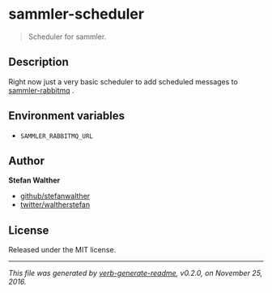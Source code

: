# sammler-scheduler

> Scheduler for sammler.

## Description

Right now just a very basic scheduler to add scheduled messages to [sammler-rabbitmq](https://github.com/sammler/sammler-rabbitmq) .

## Environment variables

* `SAMMLER_RABBITMQ_URL`

## Author

**Stefan Walther**

* [github/stefanwalther](https://github.com/stefanwalther)
* [twitter/waltherstefan](http://twitter.com/waltherstefan)

## License

Released under the MIT license.

***

_This file was generated by [verb-generate-readme](https://github.com/verbose/verb-generate-readme), v0.2.0, on November 25, 2016._